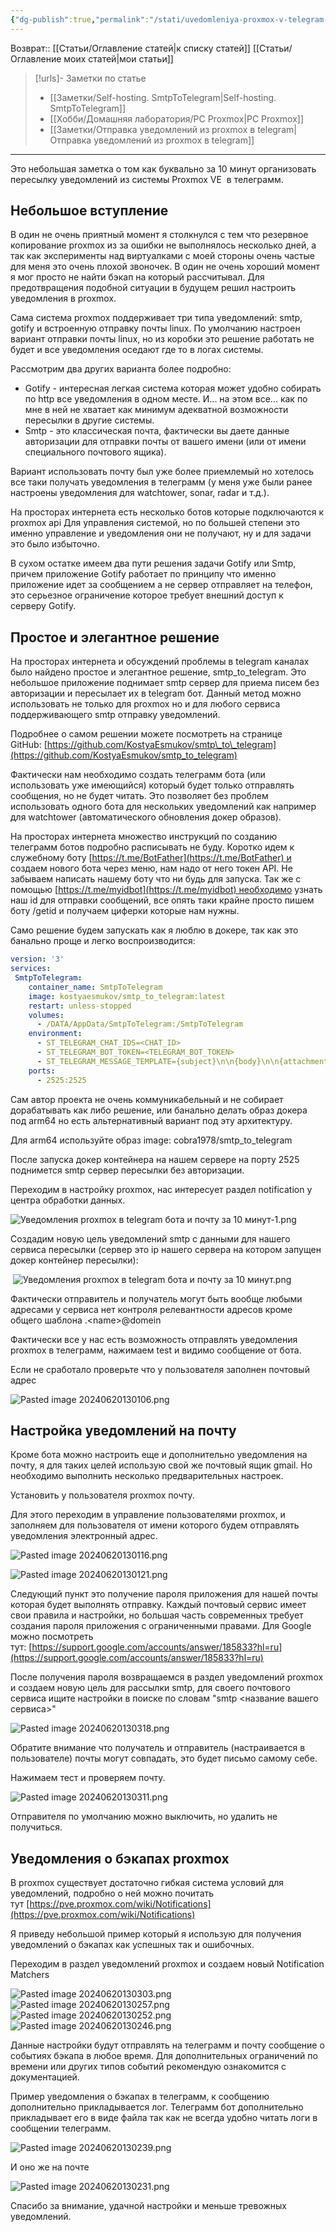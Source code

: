 ```yaml
---
{"dg-publish":true,"permalink":"/stati/uvedomleniya-proxmox-v-telegram-bota-i-pochtu-za-10-minut/","updated":"2025-03-03T16:14:07+03:00"}
---
```


Возврат:: [[Статьи/Оглавление статей\|к списку статей]] [[Статьи/Оглавление моих статей\|мои статьи]] 
> [!urls]- Заметки по статье
> - [[Заметки/Self-hosting. SmtpToTelegram\|Self-hosting. SmtpToTelegram]]
> - [[Хобби/Домашняя лаборатория/PC Proxmox\|PC Proxmox]]
> - [[Заметки/Отправка уведомлений из proxmox в telegram\|Отправка уведомлений из proxmox в telegram]]

---
Это небольшая заметка о том как буквально за 10 минут организовать пересылку уведомлений из системы Proxmox VE  в телеграмм.

## **Небольшое вступление**

В один не очень приятный момент я столкнулся с тем что резервное копирование proxmox из за ошибки не выполнялось несколько дней, а так как эксперименты над виртуалками с моей стороны очень частые для меня это очень плохой звоночек. В один не очень хороший момент я мог просто не найти бэкап на который рассчитывал. Для предотвращения подобной ситуации в будущем решил настроить уведомления в proxmox.

Сама система proxmox поддерживает три типа уведомлений: smtp, gotify и встроенную отправку почты linux. По умолчанию настроен вариант отправки почты linux, но из коробки это решение работать не будет и все уведомления оседают где то в логах системы.

Рассмотрим два других варианта более подробно:

-   Gotify - интересная легкая система которая может удобно собирать по http все уведомления в одном месте. И... на этом все... как по мне в ней не хватает как минимум адекватной возможности пересылки в другие системы.
-   Smtp - это классическая почта, фактически вы даете данные авторизации для отправки почты от вашего имени (или от имени специального почтового ящика).

Вариант использовать почту был уже более приемлемый но хотелось все таки получать уведомления в телеграмм (у меня уже были ранее настроены уведомления для watchtower, sonar, radar и т.д.).

На просторах интернета есть несколько ботов которые подключаются к proxmox api Для управления системой, но по большей степени это именно управление и уведомления они не получают, ну и для задачи это было избыточно.

В сухом остатке имеем два пути решения задачи Gotify или Smtp, причем приложение Gotify работает по принципу что именно приложение идет за сообщением а не сервер отправляет на телефон, это серьезное ограничение которое требует внешний доступ к серверу Gotify.

## **Простое и элегантное решение**

На просторах интернета и обсуждений проблемы в telegram каналах было найдено простое и элегантное решение, smtp\_to\_telegram. Это небольшое приложение поднимает smtp сервер для приема писем без авторизации и пересылает их в telegram бот. Данный метод можно использовать не только для proxmox но и для любого сервиса поддерживающего smtp отправку уведомлений.

Подробнее о самом решении можете посмотреть на странице GitHub: [https://github.com/KostyaEsmukov/smtp\_to\_telegram](https://github.com/KostyaEsmukov/smtp_to_telegram)

Фактически нам необходимо создать телеграмм бота (или использовать уже имеющийся) который будет только отправлять сообщения, но не будет читать. Это позволяет без проблем использовать одного бота для нескольких уведомлений как например для watchtower (автоматического обновления докер образов).

На просторах интернета множество инструкций по созданию телеграмм ботов подробно расписывать не буду. Коротко идем к служебному боту [https://t.me/BotFather](https://t.me/BotFather) и создаем нового бота через меню, нам надо от него токен API. Не забываем написать нашему боту что ни будь для запуска. Так же с помощью [https://t.me/myidbot](https://t.me/myidbot) необходимо узнать наш id для отправки сообщений, все опять таки крайне просто пишем боту /getid и получаем циферки которые нам нужны.

Само решение будем запускать как я люблю в докере, так как это банально проще и легко воспроизводится:

```yaml
version: '3'
services:
 SmtpToTelegram:
    container_name: SmtpToTelegram
    image: kostyaesmukov/smtp_to_telegram:latest
    restart: unless-stopped
    volumes:
      - /DATA/AppData/SmtpToTelegram:/SmtpToTelegram
    environment:
      - ST_TELEGRAM_CHAT_IDS=<CHAT_ID>
      - ST_TELEGRAM_BOT_TOKEN=<TELEGRAM_BOT_TOKEN>
      - ST_TELEGRAM_MESSAGE_TEMPLATE={subject}\n\n{body}\n\n{attachments_details}
    ports:
      - 2525:2525
```

Сам автор проекта не очень коммуникабельный и не собирает дорабатывать как либо решение, или банально делать образ докера под arm64 но есть альтернативный вариант под эту архитектуру.

Для arm64 используйте образ image: cobra1978/smtp\_to\_telegram

После запуска докер контейнера на нашем сервере на порту 2525 поднимется smtp сервер пересылки без авторизации.

Переходим в настройку proxmox, нас интересует раздел notification у центра обработки данных.

![Уведомления proxmox в telegram бота и почту за 10 минут-1.png](/img/user/%D0%98%D1%81%D1%85%D0%BE%D0%B4%D0%BD%D0%B8%D0%BA%D0%B8/%D0%A3%D0%B2%D0%B5%D0%B4%D0%BE%D0%BC%D0%BB%D0%B5%D0%BD%D0%B8%D1%8F%20proxmox%20%D0%B2%20telegram%20%D0%B1%D0%BE%D1%82%D0%B0%20%D0%B8%20%D0%BF%D0%BE%D1%87%D1%82%D1%83%20%D0%B7%D0%B0%2010%20%D0%BC%D0%B8%D0%BD%D1%83%D1%82-1.png)

Создадим новую цель уведомлений smtp с данными для нашего сервиса пересылки (сервер это ip нашего сервера на котором запущен докер контейнер пересылки):

 ![Уведомления proxmox в telegram бота и почту за 10 минут.png](/img/user/%D0%98%D1%81%D1%85%D0%BE%D0%B4%D0%BD%D0%B8%D0%BA%D0%B8/%D0%A3%D0%B2%D0%B5%D0%B4%D0%BE%D0%BC%D0%BB%D0%B5%D0%BD%D0%B8%D1%8F%20proxmox%20%D0%B2%20telegram%20%D0%B1%D0%BE%D1%82%D0%B0%20%D0%B8%20%D0%BF%D0%BE%D1%87%D1%82%D1%83%20%D0%B7%D0%B0%2010%20%D0%BC%D0%B8%D0%BD%D1%83%D1%82.png)

Фактически отправитель и получатель могут быть вообще любыми адресами у сервиса нет контроля релевантности адресов кроме общего шаблона .\<name>@domein

Фактически все у нас есть возможность отправлять уведомления proxmox в телеграмм, нажимаем test и видимо сообщение от бота.

Если не сработало проверьте что у пользователя заполнен почтовый адрес

![Pasted image 20240620130106.png](/img/user/%D0%98%D1%81%D1%85%D0%BE%D0%B4%D0%BD%D0%B8%D0%BA%D0%B8/Pasted%20image%2020240620130106.png)

## **Настройка уведомлений на почту**

Кроме бота можно настроить еще и дополнительно уведомления на почту, я для таких целей использую свой же почтовый ящик gmail. Но необходимо выполнить несколько предварительных настроек.

Установить у пользователя proxmox почту.

Для этого переходим в управление пользователями proxmox, и заполняем для пользователя от имени которого будем отправлять уведомления электронный адрес.

![Pasted image 20240620130116.png](/img/user/%D0%98%D1%81%D1%85%D0%BE%D0%B4%D0%BD%D0%B8%D0%BA%D0%B8/Pasted%20image%2020240620130116.png)

![Pasted image 20240620130121.png](/img/user/%D0%98%D1%81%D1%85%D0%BE%D0%B4%D0%BD%D0%B8%D0%BA%D0%B8/Pasted%20image%2020240620130121.png)

Следующий пункт это получение пароля приложения для нашей почты которая будет выполнять отправку. Каждый почтовый сервис имеет свои правила и настройки, но большая часть современных требует создания пароля приложения с ограниченными правами. Для Google можно посмотреть тут: [https://support.google.com/accounts/answer/185833?hl=ru](https://support.google.com/accounts/answer/185833?hl=ru)

После получения пароля возвращаемся в раздел уведомлений proxmox и создаем новую цель для рассылки smtp, для своего почтового сервиса ищите настройки в поиске по словам "smtp <название вашего сервиса>"

![Pasted image 20240620130318.png](/img/user/%D0%98%D1%81%D1%85%D0%BE%D0%B4%D0%BD%D0%B8%D0%BA%D0%B8/Pasted%20image%2020240620130318.png)

Обратите внимание что получатель и отправитель (настраивается в пользователе) почты могут совпадать, это будет письмо самому себе.

Нажимаем тест и проверяем почту.

![Pasted image 20240620130311.png](/img/user/%D0%98%D1%81%D1%85%D0%BE%D0%B4%D0%BD%D0%B8%D0%BA%D0%B8/Pasted%20image%2020240620130311.png)

Отправителя по умолчанию можно выключить, но удалить не получиться.

## **Уведомления о бэкапах proxmox**

В proxmox существует достаточно гибкая система условий для уведомлений, подробно о ней можно почитать тут [https://pve.proxmox.com/wiki/Notifications](https://pve.proxmox.com/wiki/Notifications)

Я приведу небольшой пример который я использую для получения уведомлений о бэкапах как успешных так и ошибочных.

Переходим в раздел уведомлений proxmox и создаем новый Notification Matchers

![Pasted image 20240620130303.png](/img/user/%D0%98%D1%81%D1%85%D0%BE%D0%B4%D0%BD%D0%B8%D0%BA%D0%B8/Pasted%20image%2020240620130303.png)
![Pasted image 20240620130257.png](/img/user/%D0%98%D1%81%D1%85%D0%BE%D0%B4%D0%BD%D0%B8%D0%BA%D0%B8/Pasted%20image%2020240620130257.png)
![Pasted image 20240620130252.png](/img/user/%D0%98%D1%81%D1%85%D0%BE%D0%B4%D0%BD%D0%B8%D0%BA%D0%B8/Pasted%20image%2020240620130252.png)
![Pasted image 20240620130246.png](/img/user/%D0%98%D1%81%D1%85%D0%BE%D0%B4%D0%BD%D0%B8%D0%BA%D0%B8/Pasted%20image%2020240620130246.png)

Данные настройки будут отправлять на телеграмм и почту сообщение о событиях бэкапа в любое время. Для дополнительных ограничений по времени или других типов событий рекомендую ознакомится с документацией.

Пример уведомления о бэкапах в телеграмм, к сообщению дополнительно прикладывается лог. Телеграмм бот дополнительно прикладывает его в виде файла так как не всегда удобно читать логи в сообщении телеграмм.

![Pasted image 20240620130239.png](/img/user/%D0%98%D1%81%D1%85%D0%BE%D0%B4%D0%BD%D0%B8%D0%BA%D0%B8/Pasted%20image%2020240620130239.png)

И оно же на почте

![Pasted image 20240620130231.png](/img/user/%D0%98%D1%81%D1%85%D0%BE%D0%B4%D0%BD%D0%B8%D0%BA%D0%B8/Pasted%20image%2020240620130231.png)

Спасибо за внимание, удачной настройки и меньше тревожных уведомлений.
